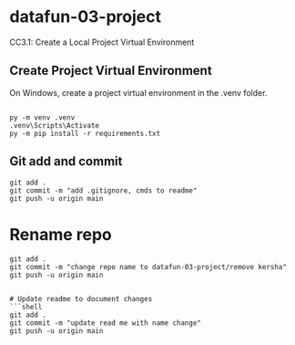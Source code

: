 # datafun-03-project
CC3.1: Create a Local Project Virtual Environment


## Create Project Virtual Environment

On Windows, create a project virtual environment in the .venv folder. 

```shell

py -m venv .venv
.venv\Scripts\Activate
py -m pip install -r requirements.txt

```

## Git add and commit 

```shell
git add .
git commit -m "add .gitignore, cmds to readme"
git push -u origin main
```
# Rename repo

```shell
git add .
git commit -m "change repo name to datafun-03-project/remove kersha" 
git push -u origin main


# Update readme to document changes
```shell
git add .
git commit -m "update read me with name change" 
git push -u origin main